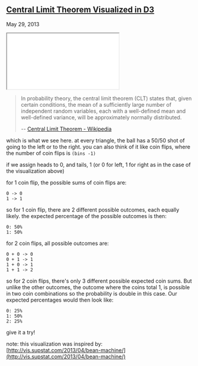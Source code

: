 ## [Central Limit Theorem Visualized in D3](/posts/central-limit-theorem.html)
May 29, 2013

<iframe class="matchmysize" src="/experiments/central-limit-theorem.html"></iframe>

> In probability theory, the central limit theorem (CLT) states that, given certain conditions, the mean of a sufficiently large number of independent random variables, each with a well-defined mean and well-defined variance, will be approximately normally distributed. 
>
> -- [Central Limit Theorem - Wikipedia](http://en.wikipedia.org/wiki/Central_limit_theorem)

which is what we see here. at every triangle, the ball has a 50/50 shot of going to the left or to the right. you can also think of it like coin flips, where the number of coin flips is `(bins -1)`

if we assign heads to 0, and tails, 1 (or 0 for left, 1 for right as in the case of the visualization above)

for 1 coin flip, the possible sums of coin flips are:

    0 -> 0
    1 -> 1

so for 1 coin flip, there are 2 different possible outcomes, each equally likely. the expected percentage of the possible outcomes is then:

    0: 50%
    1: 50%

for 2 coin flips, all possible outcomes are:

    0 + 0 -> 0
    0 + 1 -> 1
    1 + 0 -> 1
    1 + 1 -> 2

so for 2 coin flips, there's only 3 different possible expected coin sums. But unlike the other outcomes, the outcome where the coins total 1, is possible in two coin combinations so the probability is double in this case. Our expected percentages would then look like:


    0: 25%
    1: 50%
    2: 25%

give it a try!


note: this visualization was inspired by: [http://vis.supstat.com/2013/04/bean-machine/](http://vis.supstat.com/2013/04/bean-machine/)